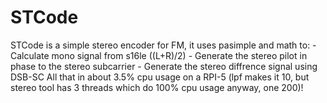 # STCode
STCode is a simple stereo encoder for FM, it uses pasimple and math to:
    - Calculate mono signal from s16le ((L+R)/2)
    - Generate the stereo pilot in phase to the stereo subcarrier
    - Generate the stereo diffrence signal using DSB-SC
All that in about 3.5% cpu usage on a RPI-5 (lpf makes it 10, but stereo tool has 3 threads which do 100% cpu usage anyway, one 200)!